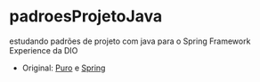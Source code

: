# padroesProjetoJava
estudando padrões de projeto com java para o Spring Framework Experience da DIO
* Original: [Puro](https://github.com/digitalinnovationone/lab-padroes-projeto-java) e [Spring](https://github.com/digitalinnovationone/lab-padroes-projeto-spring)

